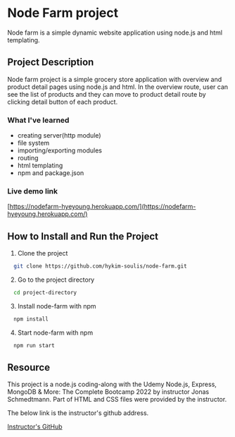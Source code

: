 # Node Farm project

Node farm is a simple dynamic website application using node.js and html templating.

## Project Description

Node farm project is a simple grocery store application with overview and product detail pages using node.js and html. In the overview route, user can see the list of products and they can move to product detail route by clicking detail button of each product.

### What I've learned

- creating server(http module)
- file system
- importing/exporting modules
- routing
- html templating
- npm and package.json

### Live demo link

[https://nodefarm-hyeyoung.herokuapp.com/](https://nodefarm-hyeyoung.herokuapp.com/)

## How to Install and Run the Project

1. Clone the project

```bash
  git clone https://github.com/hykim-soulis/node-farm.git
```

2. Go to the project directory

```bash
  cd project-directory
```

3. Install node-farm with npm

```bash
  npm install
```

4. Start node-farm with npm

```bash
  npm run start
```

## Resource

This project is a node.js coding-along with the Udemy Node.js, Express, MongoDB & More: The Complete Bootcamp 2022 by instructor Jonas Schmedtmann. Part of HTML and CSS files were provided by the instructor.

The below link is the instructor's github address.

[Instructor's GitHub](https://github.com/jonasschmedtmann/complete-node-bootcamp)
